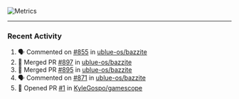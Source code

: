 ![Metrics](https://metrics.lecoq.io/KyleGospo?template=classic&base=header%2C%20activity%2C%20community%2C%20repositories%2C%20metadata&base.indepth=false&base.hireable=false&base.skip=false&config.timezone=America%2FLos_Angeles)

---
### Recent Activity
<!--START_SECTION:activity-->
1. 🗣 Commented on [#855](https://github.com/ublue-os/bazzite/pull/855#issuecomment-2006239978) in [ublue-os/bazzite](https://github.com/ublue-os/bazzite)
2. 🎉 Merged PR [#897](https://github.com/ublue-os/bazzite/pull/897) in [ublue-os/bazzite](https://github.com/ublue-os/bazzite)
3. 🎉 Merged PR [#895](https://github.com/ublue-os/bazzite/pull/895) in [ublue-os/bazzite](https://github.com/ublue-os/bazzite)
4. 🗣 Commented on [#871](https://github.com/ublue-os/bazzite/issues/871#issuecomment-2004689217) in [ublue-os/bazzite](https://github.com/ublue-os/bazzite)
5. 💪 Opened PR [#1](https://github.com/KyleGospo/gamescope/pull/1) in [KyleGospo/gamescope](https://github.com/KyleGospo/gamescope)
<!--END_SECTION:activity-->
